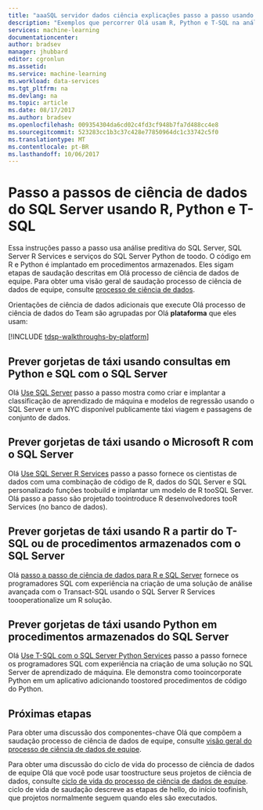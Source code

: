 ```yaml
---
title: "aaaSQL servidor dados ciência explicações passo a passo usando R, Python e T-SQL | Microsoft Docs"
description: "Exemplos que percorrer Olá usam R, Python e T-SQL na análise preditiva do SQL Server toodo."
services: machine-learning
documentationcenter: 
author: bradsev
manager: jhubbard
editor: cgronlun
ms.assetid: 
ms.service: machine-learning
ms.workload: data-services
ms.tgt_pltfrm: na
ms.devlang: na
ms.topic: article
ms.date: 08/17/2017
ms.author: bradsev
ms.openlocfilehash: 009354304da6cd02c4fd3cf948b7fa7d488cc4e8
ms.sourcegitcommit: 523283cc1b3c37c428e77850964dc1c33742c5f0
ms.translationtype: MT
ms.contentlocale: pt-BR
ms.lasthandoff: 10/06/2017
---
```

# <a name="sql-server-data-science-walkthroughs-using-r-python-and-t-sql"></a>Passo a passos de ciência de dados do SQL Server usando R, Python e T-SQL

Essa instruções passo a passo usa análise preditiva do SQL Server, SQL Server R Services e serviços do SQL Server Python de toodo. O código em R e Python é implantado em procedimentos armazenados. Eles sigam etapas de saudação descritas em Olá processo de ciência de dados de equipe. Para obter uma visão geral de saudação processo de ciência de dados de equipe, consulte [processo de ciência de dados](data-science-process-overview.md). 

Orientações de ciência de dados adicionais que execute Olá processo de ciência de dados do Team são agrupadas por Olá **plataforma** que eles usam: 

[!INCLUDE [tdsp-walkthroughs-by-platform](../../includes/tdsp-walkthroughs-by-platform.md)]


## <a name="predict-taxi-tips-using-python-and-sql-queries-with-sql-server"></a>Prever gorjetas de táxi usando consultas em Python e SQL com o SQL Server 

Olá [Use SQL Server](machine-learning-data-science-process-sql-walkthrough.md) passo a passo mostra como criar e implantar a classificação de aprendizado de máquina e modelos de regressão usando o SQL Server e um NYC disponível publicamente táxi viagem e passagens de conjunto de dados.


## <a name="predict-taxi-tips-using-microsoft-r-with-sql-server"></a>Prever gorjetas de táxi usando o Microsoft R com o SQL Server 

Olá [Use SQL Server R Services](https://msdn.microsoft.com/library/mt612857.aspx) passo a passo fornece os cientistas de dados com uma combinação de código de R, dados do SQL Server e SQL personalizado funções toobuild e implantar um modelo de R tooSQL Server. Olá passo a passo são projetado toointroduce R desenvolvedores tooR Services (no banco de dados).


## <a name="predict-taxi-tips-using-r-from-t-sql-or-stored-procedures-with-sql-server"></a>Prever gorjetas de táxi usando R a partir do T-SQL ou de procedimentos armazenados com o SQL Server

Olá [passo a passo de ciência de dados para R e SQL Server](https://docs.microsoft.com/en-us/sql/advanced-analytics/tutorials/walkthrough-data-science-end-to-end-walkthrough) fornece os programadores SQL com experiência na criação de uma solução de análise avançada com o Transact-SQL usando o SQL Server R Services toooperationalize um R solução. 


## <a name="predict-taxi-tips-using-python-in-sql-server-stored-procedures"></a>Prever gorjetas de táxi usando Python em procedimentos armazenados do SQL Server

Olá [Use T-SQL com o SQL Server Python Services](https://docs.microsoft.com/en-us/sql/advanced-analytics/tutorials/sqldev-in-database-python-for-sql-developers) passo a passo fornece os programadores SQL com experiência na criação de uma solução no SQL Server de aprendizado de máquina. Ele demonstra como tooincorporate Python em um aplicativo adicionando toostored procedimentos de código do Python.


## <a name="next-steps"></a>Próximas etapas

Para obter uma discussão dos componentes-chave Olá que compõem a saudação processo de ciência de dados de equipe, consulte [visão geral do processo de ciência de dados de equipe](data-science-process-overview.md).

Para obter uma discussão do ciclo de vida do processo de ciência de dados de equipe Olá que você pode usar toostructure seus projetos de ciência de dados, consulte [ciclo de vida do processo de ciência de dados de equipe](data-science-process-lifecycle.md). ciclo de vida de saudação descreve as etapas de hello, do início toofinish, que projetos normalmente seguem quando eles são executados. 
